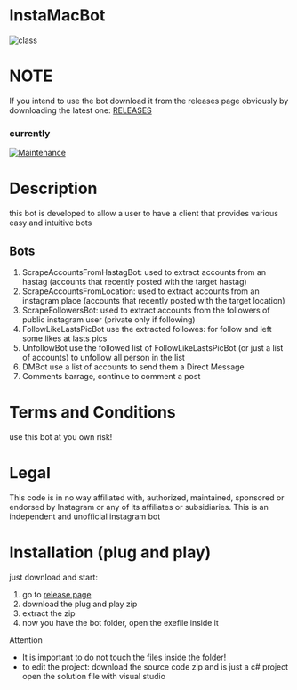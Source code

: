 # InstaMacBot 
![class](https://github.com/MaccariniLuca/InstaMacBot/blob/main/resources/logo.ico)

# NOTE
If you intend to use the bot download it from the releases page obviously by downloading the latest one: [RELEASES](https://github.com/MaccariniLuca/InstaMacBot/releases)

### currently
[![Maintenance](https://img.shields.io/badge/Maintained-no-red.svg)](https://GitHub.com/Naereen/StrapDown.js/graphs/commit-activity)

# Description
this bot is developed to allow a user to have a client that provides various easy and intuitive bots

## Bots
1) ScrapeAccountsFromHastagBot: used to extract accounts from an hastag (accounts that recently posted with the target hastag) 
2) ScrapeAccountsFromLocation: used to extract accounts from an instagram place (accounts that recently posted with the target location)   
3) ScrapeFollowersBot: used to extract accounts from the followers of public instagram user (private only if following)
4) FollowLikeLastsPicBot use the extracted followes: for follow and left some likes at lasts pics   
5) UnfollowBot use the followed list of FollowLikeLastsPicBot (or just a list of accounts) to unfollow all person in the list   
6) DMBot use a list of accounts to send them a Direct Message
7) Comments barrage, continue to comment a post

# Terms and Conditions
 use this bot at you own risk!
# Legal
This code is in no way affiliated with, authorized, maintained, sponsored or endorsed by Instagram or any of its affiliates or subsidiaries. This is an independent and unofficial instagram bot
 
# Installation (plug and play)
just download and start:
1) go to [release page](https://github.com/MaccariniLuca/InstaMacBot/releases)
2) download the plug and play zip
3) extract the zip
4) now you have the bot folder, open the exefile inside it

Attention
- It is important to do not touch the files inside the folder!
- to edit the project: download the source code zip and is just a c# project open the solution file with visual studio

